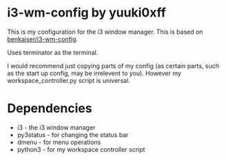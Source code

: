 # i3-wm-config by yuuki0xff

This is my configuration for the i3 window manager. This is based on [benkaiser/i3-wm-config](https://github.com/benkaiser/i3-wm-config).  

Uses terminator as the terminal.  

I would recommend just copying parts of my config (as certain parts, such as the start up config, may be irrelevent to you). However my workspace_controller.py script is universal.  

# Dependencies

- i3 - the i3 window manager
- py3status - for changing the status bar
- dmenu - for menu operations
- python3 - for my workspace controller script

